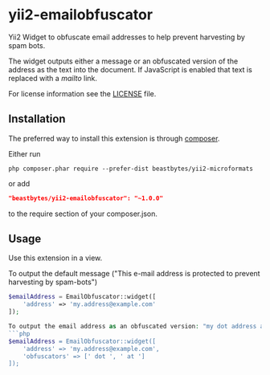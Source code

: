 # yii2-emailobfuscator
Yii2 Widget to obfuscate email addresses to help prevent harvesting by spam bots.

The widget outputs either a message or an obfuscated version of the address as
the text into the document. If JavaScript is enabled that text is replaced with
a _mailto_ link.

For license information see the [LICENSE](LICENSE.md) file.

## Installation

The preferred way to install this extension is through [composer](http://getcomposer.org/download/).

Either run

```
php composer.phar require --prefer-dist beastbytes/yii2-microformats
```

or add

```json
"beastbytes/yii2-emailobfuscator": "~1.0.0"
```

to the require section of your composer.json.

## Usage

Use this extension in a view.

To output the default message ("This e-mail address is protected to prevent harvesting by spam-bots")
```php
$emailAddress = EmailObfuscator::widget([
    'address' => 'my.address@example.com'
]);

To output the email address as an obfuscated version: "my dot address at example dot com"
```php
$emailAddress = EmailObfuscator::widget([
    'address' => 'my.address@example.com',
    'obfuscators' => [' dot ', ' at ']
]);
```
